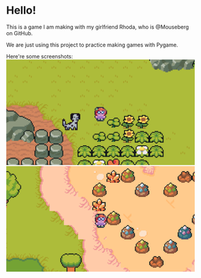# Hello!

This is a game I am making with my girlfriend Rhoda, who is @Mouseberg on GitHub.

We are just using this project to practice making games with Pygame.

Here're some screenshots:
![Screenshot of Game](https://github.com/diojer/ninja-game/blob/main/preview/img/capture_1.PNG)
![Screenshot of Game](https://github.com/diojer/ninja-game/blob/main/preview/img/capture_2.PNG)
